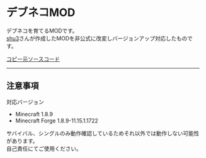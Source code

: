 デブネコMOD
===

デブネコを育てるMODです。  
[shu3](https://github.com/shu3)さんが作成したMODを非公式に改変しバージョンアップ対応したものです。  
  
[コピー元ソースコード](https://github.com/shu3/FatCatMOD)　　

---

## 注意事項
対応バージョン
* Minecraft 1.8.9  
* Minecraft Forge 1.8.9-11.15.1.1722  

サバイバル、シングルのみ動作確認しているためそれ以外では動作しない可能性があります。  
自己責任にてご使用ください。
